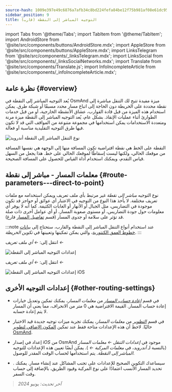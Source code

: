```yaml
---
source-hash: 1009e397e49c6876a7afb34c8bd224fefa84be12f75b981af08e61dc95164eaf
sidebar_position: 9
title: التوجيه المباشر إلى النقطة (قارب)
---
```

import Tabs from '@theme/Tabs';
import TabItem from '@theme/TabItem';
import AndroidStore from '@site/src/components/buttons/AndroidStore.mdx';
import AppleStore from '@site/src/components/buttons/AppleStore.mdx';
import LinksTelegram from '@site/src/components/_linksTelegram.mdx';
import LinksSocial from '@site/src/components/_linksSocialNetworks.mdx';
import Translate from '@site/src/components/Translate.js';
import InfoIncompleteArticle from '@site/src/components/_infoIncompleteArticle.mdx';

## نظرة عامة {#overview}

يُعد التوجيه المباشر إلى النقطة في OsmAnd ميزة مفيدة تتيح لك التنقل مباشرة إلى نقطة محددة على الخريطة دون الحاجة إلى اتباع مسار محدد مسبقًا أو شبكة طرق. يمكن استخدام هذه الميزة من قبل قادة القوارب، عشاق الأنشطة الخارجية، أو من قبل خدمات الطوارئ أثناء عمليات الإنقاذ. بشكل عام، يُعد التوجيه المباشر إلى النقطة ميزة مرنة ومتعددة الاستخدامات يمكن استخدامها في مجموعة متنوعة من المواقف التي قد لا تكون فيها طرق التوجيه التقليدية مناسبة أو فعالة.

![نوع التنقل المباشر إلى النقطة أندرويد](@site/static/img/navigation/boat/direct_navigation_type_android.png)

النقطة على الخط هي نقطة افتراضية تكون المسافة منها إلى الوجهة هي نفسها المسافة من موقعك الحالي، ولكنها ليست إسقاطًا لموقعك الحالي على خط. هذا يجعل من السهل قياس التقدم، ويمكنك استخدام أداة القياس للحصول على المسافة الصحيحة.

## معلمات المسار - مباشر إلى نقطة {#route-parameters---direct-to-point}

نوع التوجيه *مباشر إلى نقطة* غير مرتبط بأي ملف تعريف ويمكن استخدامه مع ملفات تعريف مختلفة.
لا يأخذ هذا النوع من التوجيه في الاعتبار أي عوائق أو حواجز قد تكون موجودة في التضاريس، مثل الجبال أو الأنهار أو الغابات الكثيفة. كما أنه لا يوفر أي معلومات حول جودة التضاريس، أو مستوى صعوبة المسار، أو أي عوامل أخرى ذات صلة قد تؤثر على سلامة أو جدوى المسار (قسم [تفاصيل المسار](../setup/route-details.md) فارغ).

:::note
عند استخدام أنواع التنقل المباشر إلى النقطة والقارب، ستحتاج إلى [بيانات خطوط العمق الكنتورية](../../plugins/nautical-charts.md#nautical-map-style)، والتي يمكن تمكينها وتعيينها في *تكوين الخريطة*.
:::

<Tabs groupId="operating-systems" queryString="current-os">

<TabItem value="android" label="أندرويد">

انتقل إلى: *<Translate android="true" ids="shared_string_menu,shared_string_settings"/> ← أي ملف تعريف ← <Translate android="true" ids="routing_settings_2,nav_type_hint"/>*

![إعدادات التوجيه المباشر إلى النقطة](@site/static/img/navigation/routing/direct_to_point_routing_3_andr.png)

</TabItem>

<TabItem value="ios" label="iOS">

انتقل إلى: *<Translate android="true" ids="shared_string_menu,shared_string_settings"/> ← أي ملف تعريف ← <Translate android="true" ids="routing_settings_2,nav_type_hint"/>*

![إعدادات التوجيه المباشر إلى النقطة iOS](@site/static/img/navigation/routing/direct_to_point_ios.png)

</TabItem>

</Tabs>

## إعدادات التوجيه الأخرى {#other-routing-settings}

- في قسم [*إعادة حساب المسار*](../../navigation/guidance/navigation-settings.md#recalculate-route) من *معلمات المسار*، يمكنك تمكين وتعديل خيارات إعادة حساب المسار. القيمة الافتراضية هي 0 متر من الانحراف، مما يعني أن المسار لا يتم إعادة حسابه.

- في قسم [*التطوير*](../guidance/navigation-settings.md#development-settings) من *معلمات المسار*، يمكنك تجربة ميزات توجيه جديدة قيد الاختبار حاليًا. لاحظ أن هذه الإعدادات متاحة فقط عند تمكين [المكون الإضافي لتطوير OsmAnd](../../plugins/development.md).

- إعداد *[<Translate ios="true" ids="road_speeds"/>](../guidance/navigation-settings.md#road-speeds)* في إصدار *iOS* من OsmAnd موجود في *إعدادات التنقل ← معلمات المسار* (بالنسبة لـ *أندرويد*، في *معلمات المركبة ← [<Translate android="true" ids="default_speed_setting_title"/>](../guidance/navigation-settings.md#default-speed--road-speeds)*). يمكن أيضًا تعيين هذه الإعدادات للتوجيه *المباشر إلى النقطة*. يتم استخدامها لحساب الوقت المقدر للوصول.

- *[<Translate ios="true" ids="vehicle_parameters"/>](../guidance/navigation-settings.md#vehicle-parameters)*. سيساعدك التكوين الصحيح للإعدادات على تجنب المشاكل عند إنشاء مسار. يمكنك تحديد المسار الأنسب اعتمادًا على نوع المركبة وقيود الطريق، بالإضافة إلى حساب وقت السفر.

> *آخر تحديث: يونيو 2024*